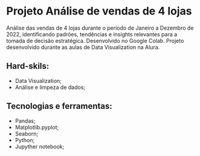 # Projeto Análise de vendas de 4 lojas

Análise das vendas de 4 lojas durante o período de Janeiro a Dezembro de 2022, identificando padrões, tendências e insights relevantes para a tomada de decisão estratégica.
Desenvolvido no Google Colab.
Projeto desenvolvido durante as aulas de Data Visualization na Alura.

## Hard-skils:
- Data Visualization;
- Análise e limpeza de dados;

## Tecnologias e ferramentas:
- Pandas;
- Matplotlib.pyplot;
- Seaborn;
- Python;
- Jupyther notebook;
